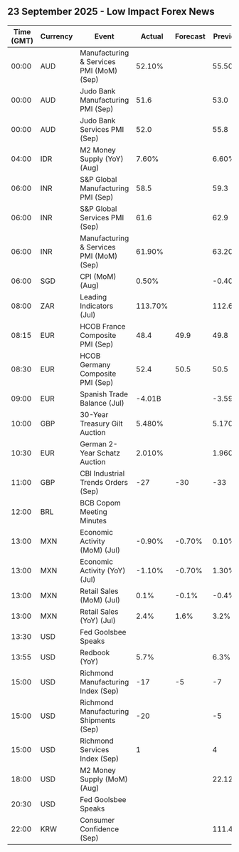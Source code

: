 ## 23 September 2025 - Low Impact Forex News

| Time (GMT) | Currency | Event | Actual | Forecast | Previous |
|------|----------|-------|--------|----------|----------|
| 00:00 | AUD | Manufacturing & Services PMI (MoM) (Sep) | 52.10% |  | 55.50% |
| 00:00 | AUD | Judo Bank Manufacturing PMI (Sep) | 51.6 |  | 53.0 |
| 00:00 | AUD | Judo Bank Services PMI (Sep) | 52.0 |  | 55.8 |
| 04:00 | IDR | M2 Money Supply (YoY) (Aug) | 7.60% |  | 6.60% |
| 06:00 | INR | S&P Global Manufacturing PMI (Sep) | 58.5 |  | 59.3 |
| 06:00 | INR | S&P Global Services PMI (Sep) | 61.6 |  | 62.9 |
| 06:00 | INR | Manufacturing & Services PMI (MoM) (Sep) | 61.90% |  | 63.20% |
| 06:00 | SGD | CPI (MoM) (Aug) | 0.50% |  | -0.40% |
| 08:00 | ZAR | Leading Indicators (Jul) | 113.70% |  | 112.68% |
| 08:15 | EUR | HCOB France Composite PMI (Sep) | 48.4 | 49.9 | 49.8 |
| 08:30 | EUR | HCOB Germany Composite PMI (Sep) | 52.4 | 50.5 | 50.5 |
| 09:00 | EUR | Spanish Trade Balance (Jul) | -4.01B |  | -3.59B |
| 10:00 | GBP | 30-Year Treasury Gilt Auction | 5.480% |  | 5.170% |
| 10:30 | EUR | German 2-Year Schatz Auction | 2.010% |  | 1.960% |
| 11:00 | GBP | CBI Industrial Trends Orders (Sep) | -27 | -30 | -33 |
| 12:00 | BRL | BCB Copom Meeting Minutes |  |  |  |
| 13:00 | MXN | Economic Activity (MoM) (Jul) | -0.90% | -0.70% | 0.10% |
| 13:00 | MXN | Economic Activity (YoY) (Jul) | -1.10% | -0.70% | 1.30% |
| 13:00 | MXN | Retail Sales (MoM) (Jul) | 0.1% | -0.1% | -0.4% |
| 13:00 | MXN | Retail Sales (YoY) (Jul) | 2.4% | 1.6% | 3.2% |
| 13:30 | USD | Fed Goolsbee Speaks |  |  |  |
| 13:55 | USD | Redbook (YoY) | 5.7% |  | 6.3% |
| 15:00 | USD | Richmond Manufacturing Index (Sep) | -17 | -5 | -7 |
| 15:00 | USD | Richmond Manufacturing Shipments (Sep) | -20 |  | -5 |
| 15:00 | USD | Richmond Services Index (Sep) | 1 |  | 4 |
| 18:00 | USD | M2 Money Supply (MoM) (Aug) |  |  | 22.12T |
| 20:30 | USD | Fed Goolsbee Speaks |  |  |  |
| 22:00 | KRW | Consumer Confidence (Sep) |  |  | 111.4 |
